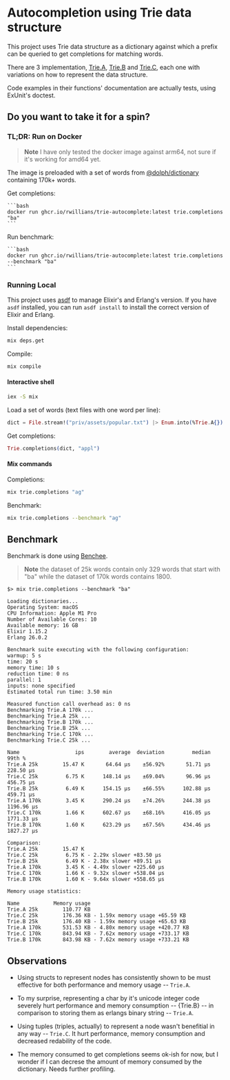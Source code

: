 # Autocompletion using Trie data structure

This project uses Trie data structure as a dictionary against which a prefix can be queried to get completions for matching words.

There are 3 implementation, [Trie.A](https://github.com/rwillians/trie-autocomplete/blob/main/lib/trie_a.ex), [Trie.B](https://github.com/rwillians/trie-autocomplete/blob/main/lib/trie_b.ex) and [Trie.C](https://github.com/rwillians/trie-autocomplete/blob/main/lib/trie_c.ex), each one with variations on how to represent the
data structure.

Code examples in their functions' documentation are actually tests, using ExUnit's doctest.

## Do you want to take it for a spin?

### TL;DR: Run on Docker

> **Note**
> I have only tested the docker image against arm64, not sure if it's working for amd64 yet.

The image is preloaded with a set of words from [@dolph/dictionary](https://github.com/dolph/dictionary/tree/master) containing 170k+ words.

Get completions:

    ```bash
    docker run ghcr.io/rwillians/trie-autocomplete:latest trie.completions "ba"
    ```

Run benchmark:

    ```bash
    docker run ghcr.io/rwillians/trie-autocomplete:latest trie.completions --benchmark "ba"
    ```

### Running Local

This project uses [asdf](https://asdf-vm.com/#/core-manage-asdf-vm) to manage Elixir's and Erlang's version. If you have `asdf` installed, you can run `asdf install` to install the correct version of Elixir and Erlang.

Install dependencies:

```bash
mix deps.get
```

Compile:

```bash
mix compile
```

#### Interactive shell

```bash
iex -S mix
```

Load a set of words (text files with one word per line):

```elixir
dict = File.stream!("priv/assets/popular.txt") |> Enum.into(%Trie.A{})
```

Get completions:

```elixir
Trie.completions(dict, "appl")
```

#### Mix commands

Completions:

```bash
mix trie.completions "ag"
```

Benchmark:

```bash
mix trie.completions --benchmark "ag"
```

## Benchmark

Benchmark is done using [Benchee](https://github.com/bencheeorg/benchee).

> **Note** the dataset of 25k words contain only 329 words that start with "ba" while the dataset of 170k words contains 1800.

```
$> mix trie.completions --benchmark "ba"

Loading dictionaries...
Operating System: macOS
CPU Information: Apple M1 Pro
Number of Available Cores: 10
Available memory: 16 GB
Elixir 1.15.2
Erlang 26.0.2

Benchmark suite executing with the following configuration:
warmup: 5 s
time: 20 s
memory time: 10 s
reduction time: 0 ns
parallel: 1
inputs: none specified
Estimated total run time: 3.50 min

Measured function call overhead as: 0 ns
Benchmarking Trie.A 170k ...
Benchmarking Trie.A 25k ...
Benchmarking Trie.B 170k ...
Benchmarking Trie.B 25k ...
Benchmarking Trie.C 170k ...
Benchmarking Trie.C 25k ...

Name                  ips        average  deviation         median         99th %
Trie.A 25k        15.47 K       64.64 μs    ±56.92%       51.71 μs      228.50 μs
Trie.C 25k         6.75 K      148.14 μs    ±69.04%       96.96 μs      456.75 μs
Trie.B 25k         6.49 K      154.15 μs    ±66.55%      102.88 μs      459.71 μs
Trie.A 170k        3.45 K      290.24 μs    ±74.26%      244.38 μs     1196.96 μs
Trie.C 170k        1.66 K      602.67 μs    ±68.16%      416.05 μs     1771.33 μs
Trie.B 170k        1.60 K      623.29 μs    ±67.56%      434.46 μs     1827.27 μs

Comparison: 
Trie.A 25k        15.47 K
Trie.C 25k         6.75 K - 2.29x slower +83.50 μs
Trie.B 25k         6.49 K - 2.38x slower +89.51 μs
Trie.A 170k        3.45 K - 4.49x slower +225.60 μs
Trie.C 170k        1.66 K - 9.32x slower +538.04 μs
Trie.B 170k        1.60 K - 9.64x slower +558.65 μs

Memory usage statistics:

Name           Memory usage
Trie.A 25k        110.77 KB
Trie.C 25k        176.36 KB - 1.59x memory usage +65.59 KB
Trie.B 25k        176.40 KB - 1.59x memory usage +65.63 KB
Trie.A 170k       531.53 KB - 4.80x memory usage +420.77 KB
Trie.C 170k       843.94 KB - 7.62x memory usage +733.17 KB
Trie.B 170k       843.98 KB - 7.62x memory usage +733.21 KB
```

## Observations

* Using structs to represent nodes has consistently shown to be must effective
  for both performance and memory usage -- `Trie.A`.

* To my surprise, representing a char by it's unicode integer code severely
  hurt performance and memory consumption -- {Trie.B} -- in comparison to 
  storing them as erlangs binary string -- `Trie.A`.

* Using tuples (triples, actually) to represent a node wasn't benefitial in any
  way -- `Trie.C`. It hurt performance, memory consumption and decreased
  redability of the code.

* The memory consumed to get completions seems ok-ish for now, but I wonder if
  I can decrese the amount of memory consumed by the dictionary. Needs further
  profiling.
